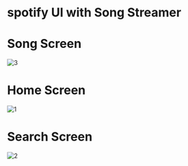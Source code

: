 # spotify UI with Song Streamer
# Song Screen
![3](https://github.com/SelvaKumar-Ajay/Spotify_Clone/assets/99971333/9f6c87e5-fd23-4ed3-b826-d34e59b5c22f)

# Home Screen
![1](https://github.com/SelvaKumar-Ajay/Spotify_Clone/assets/99971333/47f1f775-ef2b-4e5a-9ef6-5ed680a39749)

# Search Screen
![2](https://github.com/SelvaKumar-Ajay/Spotify_Clone/assets/99971333/5fc1b41b-43b1-4454-9600-9f3eb57b87fb)

